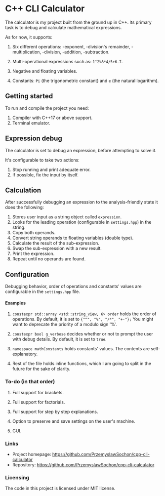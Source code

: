 # C++ CLI Calculator

The calculator is my project built from the ground up in C++.
Its primary task is to debug and calculate mathematical expressions.

As for now, it supports:

1. Six different operations:
-exponent,
-division's remainder,
-multiplication,
-division,
-addition,
-subtraction.

2. Multi-operational expressions such as: `1^2%3*4/5+6-7`.
3. Negative and floating variables.
4. Constants: `Pi` (the trigonometric constant) and `e` (the natural logarithm).


## Getting started

To run and compile the project you need:
1. Compiler with C++17 or above support.
2. Terminal emulator.

## Expression debug

The calculator is set to debug an expression, before attempting to solve it.

It's configurable to take two actions:
1. Stop running and print adequate error.
2. If possible, fix the input by itself.

## Calculation

After successfully debugging an expression to the analysis-friendly state it does the following:

1. Stores user input as a string object called `expression`.
2. Looks for the leading operation (configurable in `settings.hpp`) in the string.
3. Copy both operands.
4. Convert string operands to floating variables (double type).
5. Calculate the result of the sub-expression.
6. Swap the sub-expression with a new result.
7. Print the expression.
8. Repeat until no operands are found.

## Configuration

Debugging behavior, order of operations and constants' values are configurable in the `settings.hpp` file.

#### Examples

1. `constexpr std::array <std::string_view, 6> order` holds the order of operations.
By default, it is set to `{"^", "%", "/*", "+-"};`
You might want to deprecate the priority of a modulo sign '%'.

2. `constexpr bool g_verbose` decides whether or not to prompt the user with debug details. By default, it is set to `true`.

3. `namespace mathConstants` holds constants' values. The contents are self-explanatory.

4. Rest of the file holds inline functions, which I am going to split in the future for the sake of clarity.


### To-do (in that order)

1. Full support for brackets.

2. Full support for factorials.

3. Full support for step by step explanations.

4. Option to preserve and save settings on the user's machine.

5. GUI.

### Links

- Project homepage: https://github.com/PrzemyslawSochon/cpp-cli-calculator
- Repository: https://github.com/PrzemyslawSochon/cpp-cli-calculator


### Licensing

The code in this project is licensed under MIT license.
